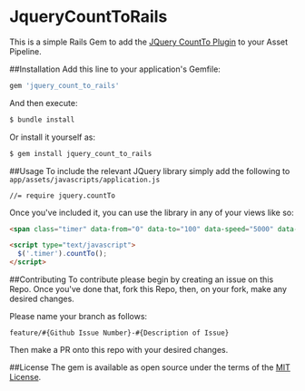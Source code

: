 # JqueryCountToRails
This is a simple Rails Gem to add the [JQuery CountTo Plugin](https://github.com/mhuggins/jquery-countTo) to your Asset Pipeline.


##Installation
Add this line to your application's Gemfile:

```ruby
gem 'jquery_count_to_rails'
```

And then execute:

```bash
$ bundle install
```

Or install it yourself as:

```bash
$ gem install jquery_count_to_rails
```

##Usage
To include the relevant JQuery library simply add the following to `app/assets/javascripts/application.js` 

    //= require jquery.countTo
    
Once you've included it, you can use the library in any of your views like so:

```html
<span class="timer" data-from="0" data-to="100" data-speed="5000" data-refresh-interval="50">222</span>

<script type="text/javascript">
  $('.timer').countTo();
</script>
```

##Contributing
To contribute please begin by creating an issue on this Repo. Once you've done that, fork this Repo, then, on your fork, make any desired changes.

Please name your branch as follows:

```
feature/#{Github Issue Number}-#{Description of Issue}
```

Then make a PR onto this repo with your desired changes.

##License
The gem is available as open source under the terms of the [MIT License](http://opensource.org/licenses/MIT).
